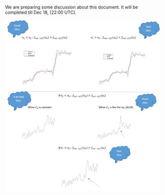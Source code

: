 We are preparing some discussion about this document. It will be completed till Dec 18, (22:00 UTC).

![1](https://github.com/onionhub/TIP/blob/Drafts/Drafts/Gradient%20Reversal.JPG)
